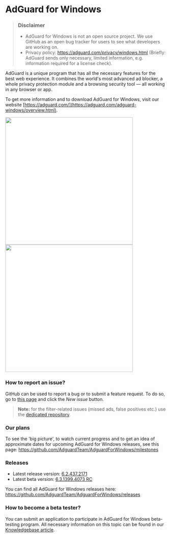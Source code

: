 # AdGuard for Windows
> ### Disclaimer
> * AdGuard for Windows is not an open source project. We use GitHub as an open bug tracker for users to see what developers are working on.
> * Privacy policy: https://adguard.com/privacy/windows.html (Briefly: AdGuard sends only necessary, limited information, e.g. information required for a license check).

AdGuard is a unique program that has all the necessary features for the best web experience. It combines the world's most advanced ad blocker, a whole privacy protection module and a browsing security tool — all working in any browser or app. 

To get more information and to download AdGuard for Windows, visit our website [https://adguard.com/](https://adguard.com/adguard-windows/overview.html).

<img src="https://user-images.githubusercontent.com/17472907/42506354-4fd66b24-844a-11e8-8466-8745c815031b.PNG" width="400px"> <img src="https://user-images.githubusercontent.com/17472907/42506356-520dbf46-844a-11e8-9370-5a73b8e093a7.PNG" width="400px">


### How to report an issue?

GitHub can be used to report a bug or to submit a feature request. To do so, go to [this page](https://github.com/AdguardTeam/AdguardForWindows/issues) and click the *New issue* button.

>**Note:** for the filter-related issues (missed ads, false positives etc.) use the [dedicated repository](https://github.com/AdguardTeam/AdguardFilters). 

### Our plans

To see the 'big picture', to watch current progress and to get an idea of approximate dates for upcoming AdGuard for Windows releases, see this page: https://github.com/AdguardTeam/AdguardForWindows/milestones

### Releases

 * Latest release version: [6.2.437.2171](https://github.com/AdguardTeam/AdguardForWindows/releases/tag/v6.2.437.2171)
 * Latest beta version: [6.3.1399.4073 RC](https://github.com/AdguardTeam/AdguardForWindows/releases/tag/v6.3.1399.4073-rc)

You can find all AdGuard for Windows releases here: https://github.com/AdguardTeam/AdguardForWindows/releases

### How to become a beta tester?

You can submit an application to participate in AdGuard for Windows beta-testing program. All necessary information on this topic can be found in our [Knowledgebase article](https://kb.adguard.com/general/adguard-beta-testing-program#windows). 
